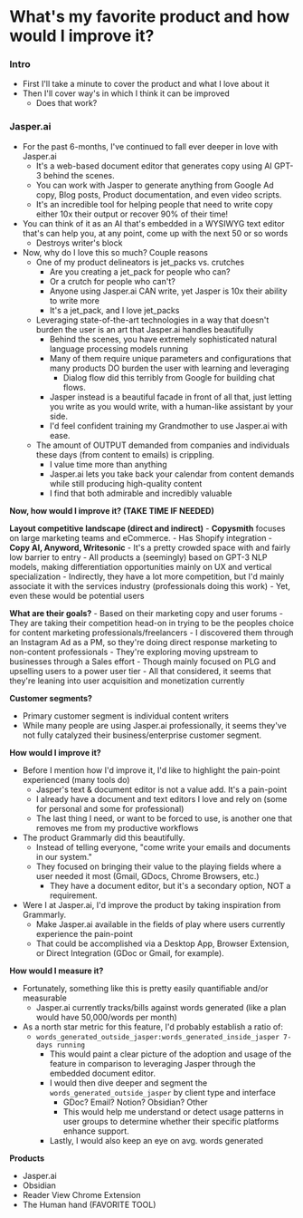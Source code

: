 # What's my favorite product and how would I improve it?

### Intro
- First I'll take a minute to cover the product and what I love about it
- Then I'll cover way's in which I think it can be improved
	- Does that work?

### Jasper.ai
- For the past 6-months, I've continued to fall ever deeper in love with Jasper.ai
	- It's a web-based document editor that generates copy using AI GPT-3 behind the scenes.
	- You can work with Jasper to generate anything from Google Ad copy, Blog posts, Product documentation, and even video scripts.
	- It's an incredible tool for helping people that need to write copy either 10x their output or recover 90% of their time!
- You can think of it as an AI that's embedded in a WYSIWYG text editor that's can help you, at any point, come up with the next 50 or so words
	- Destroys writer's block
- Now, why do I love this so much? Couple reasons
	- One of my product delineators is jet_packs vs. crutches
		- Are you creating a jet_pack for people who can?
		- Or a crutch for people who can't?
		- Anyone using Jasper.ai CAN write, yet Jasper is 10x their ability to write more
		- It's a jet_pack, and I love jet_packs
	- Leveraging state-of-the-art technologies in a way that doesn't burden the user is an art that Jasper.ai handles beautifully
		- Behind the scenes, you have extremely sophisticated natural language processing models running
		- Many of them require unique parameters and configurations that many products DO burden the user with learning and leveraging
			- Dialog flow did this terribly from Google for building chat flows.
		- Jasper instead is a beautiful facade in front of all that, just letting you write as you would write, with a human-like assistant by your side.
		- I'd feel confident training my Grandmother to use Jasper.ai with ease.
	- The amount of OUTPUT demanded from companies and individuals these days (from content to emails) is crippling. 
		- I value time more than anything
		- Jasper.ai lets you take back your calendar from content demands while still producing high-quality content
		- I find that both admirable and incredibly valuable

**Now, how would I improve it? (TAKE TIME IF NEEDED)**

**Layout competitive landscape (direct and indirect)**
	- **Copysmith** focuses on large marketing teams and eCommerce.
		- Has Shopify integration
	- **Copy AI, Anyword, Writesonic**
	- It's a pretty crowded space with and fairly low barrier to entry
		- All products a (seemingly) based on GPT-3 NLP models, making differentiation opportunities mainly on UX and vertical specialization
	- Indirectly, they have a lot more competition, but I'd mainly associate it with the services industry (professionals doing this work)
		- Yet, even these would be potential users

**What are their goals?**
	- Based on their marketing copy and user forums
		- They are taking their competition head-on in trying to be the peoples choice for content marketing professionals/freelancers
	- I discovered them through an Instagram Ad as a PM, so they're doing direct response marketing to non-content professionals
		- They're exploring moving upstream to businesses through a Sales effort
		- Though mainly focused on PLG and upselling users to a power user tier
	- All that considered, it seems that they're leaning into user acquisition and monetization currently 

**Customer segments?**
- Primary customer segment is individual content writers
- While many people are using Jasper.ai professionally, it seems they've not fully catalyzed their business/enterprise customer segment.

**How would I improve it?**
- Before I mention how I'd improve it, I'd like to highlight the pain-point experienced (many tools do)
	- Jasper's text & document editor is not a value add. It's a pain-point
	- I already have a document and text editors I love and rely on (some for personal and some for professional)
	- The last thing I need, or want to be forced to use, is another one that removes me from my productive workflows
- The product Grammarly did this beautifully. 
	- Instead of telling everyone, "come write your emails and documents in our system."
	- They focused on bringing their value to the playing fields where a user needed it most (Gmail, GDocs, Chrome Browsers, etc.)
		- They have a document editor, but it's a secondary option, NOT a requirement.
- Were I at Jasper.ai, I'd improve the product by taking inspiration from Grammarly.
	- Make Jasper.ai available in the fields of play where users currently experience the pain-point
	- That could be accomplished via a Desktop App, Browser Extension, or Direct Integration (GDoc or Gmail, for example).

**How would I measure it?**
- Fortunately, something like this is pretty easily quantifiable and/or measurable
	- Jasper.ai currently tracks/bills against words generated (like a plan would have 50,000/words per month)
- As a north star metric for this feature, I'd probably establish a ratio of:
	- `words_generated_outside_jasper:words_generated_inside_jasper 7-days running`
		- This would paint a clear picture of the adoption and usage of the feature in comparison to leveraging Jasper through the embedded document editor.
		- I would then dive deeper and segment the `words_generated_outside_jasper` by client type and interface
			- GDoc? Email? Notion? Obsidian? Other
			- This would help me understand or detect usage patterns in user groups to determine whether their specific platforms enhance support.
		- Lastly, I would also keep an eye on avg. words generated  


**Products**
- Jasper.ai
- Obsidian
- Reader View Chrome Extension
- The Human hand (FAVORITE TOOL)
